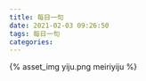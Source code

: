 ```yaml
---
title: 每日一句
date: 2021-02-03 09:26:50
tags: 每日一句
categories: 
---
```


{% asset_img yiju.png meiriyiju %}